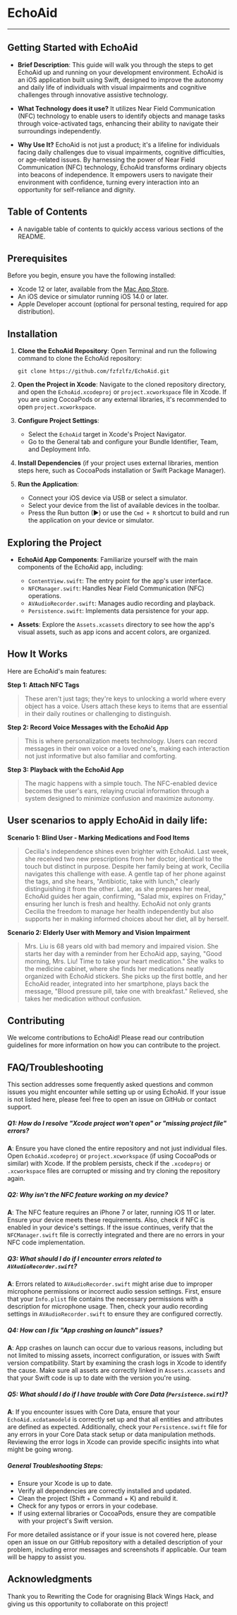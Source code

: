 # EchoAid
---

## Getting Started with EchoAid
- **Brief Description**: This guide will walk you through the steps to get EchoAid up and running on your development environment. EchoAid is an iOS application built using Swift, designed to improve the autonomy and daily life of individuals with visual impairments and cognitive challenges through innovative assistive technology.

- **What Technology does it use?** It utilizes Near Field Communication (NFC) technology to enable users to identify objects and manage tasks through voice-activated tags, enhancing their ability to navigate their surroundings independently.

- **Why Use It?** EchoAid is not just a product; it's a lifeline for individuals facing daily challenges due to visual impairments, cognitive difficulties, or age-related issues. By harnessing the power of Near Field Communication (NFC) technology, EchoAid transforms ordinary objects into beacons of independence. It empowers users to navigate their environment with confidence, turning every interaction into an opportunity for self-reliance and dignity.

## Table of Contents
- A navigable table of contents to quickly access various sections of the README.

## Prerequisites

Before you begin, ensure you have the following installed:
- Xcode 12 or later, available from the [Mac App Store](https://apps.apple.com/app/xcode/id497799835).
- An iOS device or simulator running iOS 14.0 or later.
- Apple Developer account (optional for personal testing, required for app distribution).

## Installation

1. **Clone the EchoAid Repository**:
   Open Terminal and run the following command to clone the EchoAid repository:
   ```
   git clone https://github.com/fzfzlfz/EchoAid.git
   ```

2. **Open the Project in Xcode**:
   Navigate to the cloned repository directory, and open the `EchoAid.xcodeproj` or `project.xcworkspace` file in Xcode. If you are using CocoaPods or any external libraries, it's recommended to open `project.xcworkspace`.

3. **Configure Project Settings**:
   - Select the `EchoAid` target in Xcode's Project Navigator.
   - Go to the General tab and configure your Bundle Identifier, Team, and Deployment Info.

4. **Install Dependencies** (if your project uses external libraries, mention steps here, such as CocoaPods installation or Swift Package Manager).

5. **Run the Application**:
   - Connect your iOS device via USB or select a simulator.
   - Select your device from the list of available devices in the toolbar.
   - Press the Run button (▶) or use the `Cmd + R` shortcut to build and run the application on your device or simulator.

## Exploring the Project

- **EchoAid App Components**: Familiarize yourself with the main components of the EchoAid app, including:
   - `ContentView.swift`: The entry point for the app's user interface.
   - `NFCManager.swift`: Handles Near Field Communication (NFC) operations.
   - `AVAudioRecorder.swift`: Manages audio recording and playback.
   - `Persistence.swift`: Implements data persistence for your app.

- **Assets**: Explore the `Assets.xcassets` directory to see how the app's visual assets, such as app icons and accent colors, are organized.

## How It Works

Here are EchoAid's main features:

**Step 1: Attach NFC Tags**

> These aren't just tags; they're keys to unlocking a world where every object has a voice. Users attach these keys to items that are essential in their daily routines or challenging to distinguish.

**Step 2: Record Voice Messages with the EchoAid App**

> This is where personalization meets technology. Users can record messages in their own voice or a loved one's, making each interaction not just informative but also familiar and comforting.

**Step 3: Playback with the EchoAid App**

> The magic happens with a simple touch. The NFC-enabled device becomes the user's ears, relaying crucial information through a system designed to minimize confusion and maximize autonomy.


## User scenarios to apply EchoAid in daily life:

**Scenario 1: Blind User - Marking Medications and Food Items**

> Cecilia's independence shines even brighter with EchoAid. Last week, she received two new prescriptions from her doctor, identical to the touch but distinct in purpose. Despite her family being at work, Cecilia navigates this challenge with ease. A gentle tap of her phone against the tags, and she hears, "Antibiotic, take with lunch," clearly distinguishing it from the other. Later, as she prepares her meal, EchoAid guides her again, confirming, "Salad mix, expires on Friday," ensuring her lunch is fresh and healthy. EchoAid not only grants Cecilia the freedom to manage her health independently but also supports her in making informed choices about her diet, all by herself.

**Scenario 2: Elderly User with Memory and Vision Impairment**

> Mrs. Liu is 68 years old with bad memory and impaired vision. She starts her day with a reminder from her EchoAid app, saying, "Good morning, Mrs. Liu! Time to take your heart medication." She walks to the medicine cabinet, where she finds her medications neatly organized with EchoAid stickers. She picks up the first bottle, and her EchoAid reader, integrated into her smartphone, plays back the message, "Blood pressure pill, take one with breakfast." Relieved, she takes her medication without confusion.

## Contributing
We welcome contributions to EchoAid! Please read our contribution guidelines for more information on how you can contribute to the project.

## FAQ/Troubleshooting

This section addresses some frequently asked questions and common issues you might encounter while setting up or using EchoAid. If your issue is not listed here, please feel free to open an issue on GitHub or contact support.

##### Q1: How do I resolve "Xcode project won't open" or "missing project file" errors?
**A**: Ensure you have cloned the entire repository and not just individual files. Open `EchoAid.xcodeproj` or `project.xcworkspace` (if using CocoaPods or similar) with Xcode. If the problem persists, check if the `.xcodeproj` or `.xcworkspace` files are corrupted or missing and try cloning the repository again.

##### Q2: Why isn't the NFC feature working on my device?
**A**: The NFC feature requires an iPhone 7 or later, running iOS 11 or later. Ensure your device meets these requirements. Also, check if NFC is enabled in your device's settings. If the issue continues, verify that the `NFCManager.swift` file is correctly integrated and there are no errors in your NFC code implementation.

##### Q3: What should I do if I encounter errors related to `AVAudioRecorder.swift`?
**A**: Errors related to `AVAudioRecorder.swift` might arise due to improper microphone permissions or incorrect audio session settings. First, ensure that your `Info.plist` file contains the necessary permissions with a description for microphone usage. Then, check your audio recording settings in `AVAudioRecorder.swift` to ensure they are configured correctly.

##### Q4: How can I fix "App crashing on launch" issues?
**A**: App crashes on launch can occur due to various reasons, including but not limited to missing assets, incorrect configuration, or issues with Swift version compatibility. Start by examining the crash logs in Xcode to identify the cause. Make sure all assets are correctly linked in `Assets.xcassets` and that your Swift code is up to date with the version you're using.

##### Q5: What should I do if I have trouble with Core Data (`Persistence.swift`)?
**A**: If you encounter issues with Core Data, ensure that your `EchoAid.xcdatamodeld` is correctly set up and that all entities and attributes are defined as expected. Additionally, check your `Persistence.swift` file for any errors in your Core Data stack setup or data manipulation methods. Reviewing the error logs in Xcode can provide specific insights into what might be going wrong.

##### General Troubleshooting Steps:
- Ensure your Xcode is up to date.
- Verify all dependencies are correctly installed and updated.
- Clean the project (Shift + Command + K) and rebuild it.
- Check for any typos or errors in your codebase.
- If using external libraries or CocoaPods, ensure they are compatible with your project's Swift version.

For more detailed assistance or if your issue is not covered here, please open an issue on our GitHub repository with a detailed description of your problem, including error messages and screenshots if applicable. Our team will be happy to assist you.


## Acknowledgments
Thank you to Rewriting the Code for oragnising Black Wings Hack, and giving us this opportunity to collaborate on this project!

